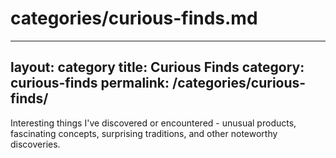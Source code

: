 # categories/curious-finds.md
---
layout: category
title: Curious Finds
category: curious-finds
permalink: /categories/curious-finds/
---

Interesting things I've discovered or encountered - unusual products, fascinating concepts, surprising traditions, and other noteworthy discoveries.